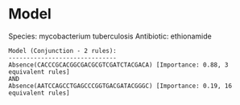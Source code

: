 
# Model

Species: mycobacterium tuberculosis
Antibiotic: ethionamide

```
Model (Conjunction - 2 rules):
------------------------------
Absence(CACCCGCACGGCGACGCGTCGATCTACGACA) [Importance: 0.88, 3 equivalent rules]
AND
Absence(AATCCAGCCTGAGCCCGGTGACGATACGGGC) [Importance: 0.19, 16 equivalent rules]

```


